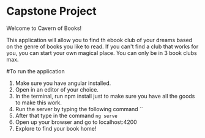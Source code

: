 # Capstone Project

Welcome to Cavern of Books!

This application will allow you to find th ebook club of your dreams based on the genre of books you like to read. If you can't find a club that works for you, you can start your own magical place. You can only be in 3 book clubs max.

#To run the application

1. Make sure you have angular installed.
2. Open in an editor of your choice.
3. In the terminal, run npm install just to make sure you have all the goods to make this work.
4. Run the server by typing the following command ``
5. After that type in the command `ng serve`
6. Open up your browser and go to localhost:4200
7. Explore to find your book home!
